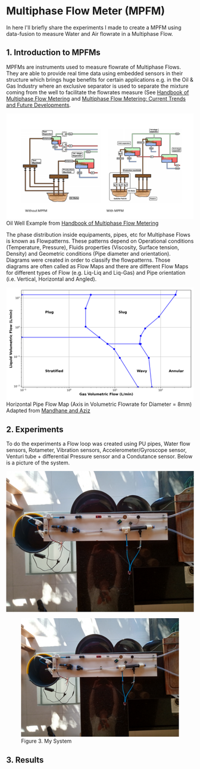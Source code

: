 # Multiphase Flow Meter (MPFM)

In here I'll briefly share the experiments I made to create a MPFM using data-fusion to measure Water and Air flowrate in a Multiphase Flow.

## 1. Introduction to MPFMs


MPFMs are instruments used to measure flowrate of Multiphase Flows. They are able to provide real time data using embedded sensors in their structure which brings huge benefits for certain applications e.g. in the Oil & Gas Industry where an exclusive separator is used to separate the mixture coming from the well to facilitate the flowrates measure (See [Handbook of Multiphase Flow Metering](https://nfogm.no/wp-content/uploads/2014/02/MPFM_Handbook_Revision2_2005_ISBN-82-91341-89-3.pdf) and [Multiphase Flow Metering: Current Trends and Future Developments](https://www.researchgate.net/publication/241783661_Multiphase_Flow_Metering_Current_Trends_and_Future_Developments). 

![](https://github.com/EduardoPach/Chemical_Engineering/blob/main/Multiphase_Flow_Meter/Images/with_without_MPFM_Oil.png)
Oil Well Example from [Handbook of Multiphase Flow Metering](https://nfogm.no/wp-content/uploads/2014/02/MPFM_Handbook_Revision2_2005_ISBN-82-91341-89-3.pdf)

The phase distribution inside equipaments, pipes, etc for Multiphase Flows is known as Flowpatterns. These patterns depend on Operational conditions (Temperature, Pressure), Fluids properties (Viscosity, Surface tension, Density) and Geometric conditions (Pipe diameter and orientation). Diagrams were created in order to classify the flowpatterns. Those diagrams are often called as Flow Maps and there are different Flow Maps for different types of Flow (e.g. Liq-Liq and Liq-Gas) and Pipe orientation (i.e. Vertical, Horizontal and Angled).

![](https://github.com/EduardoPach/Chemical_Engineering/blob/main/Multiphase_Flow_Meter/Images/Flow_Map.png)
Horizontal Pipe Flow Map (Axis in Volumetric Flowrate for Diameter = 8mm) Adapted from [Mandhane and Aziz](https://www.sciencedirect.com/science/article/abs/pii/0301932274900068)

## 2. Experiments

To do the experiments a Flow loop was created using PU pipes, Water flow sensors, Rotameter, Vibration sensors, Accelerometer/Gyroscope sensor, Venturi tube + differential Pressure sensor and a Condutance sensor. Below is a picture of the system.

![](https://github.com/EduardoPach/Chemical_Engineering/blob/main/Multiphase_Flow_Meter/Images/system.jpg)

<figure>
  <img
  src="https://github.com/EduardoPach/Chemical_Engineering/blob/main/Multiphase_Flow_Meter/Images/system.jpg"
  alt="The beautiful MDN logo.">
  <figcaption>Figure 3. My System</figcaption>
</figure>

## 3. Results
